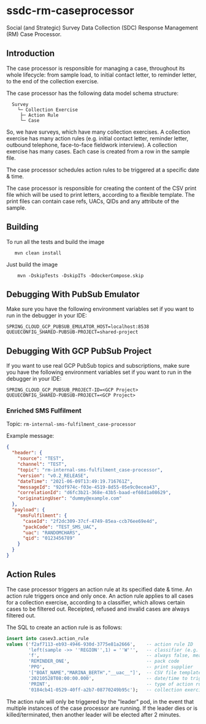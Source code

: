 # ssdc-rm-caseprocessor
Social (and Strategic) Survey Data Collection (SDC) Response Management (RM) Case Processor.

## Introduction
The case processor is responsible for managing a case, throughout its whole lifecycle: from sample load, to initial contact letter, to reminder letter, to the end of the collection exercise.

The case processor has the following data model schema structure:
```
  Survey
    └─ Collection Exercise
     ├─ Action Rule
     └─ Case
```

So, we have surveys, which have many collection exercises. A collection exercise has many action rules (e.g. initial contact letter, reminder letter, outbound telephone, face-to-face fieldwork interview). A collection exercise has many cases. Each case is created from a row in the sample file.

The case processor schedules action rules to be triggered at a specific date & time.

The case processor is responsible for creating the content of the CSV print file which will be used to print letters, according to a flexible template. The print files can contain case refs, UACs, QIDs and any attribute of the sample.

## Building
To run all the tests and build the image
```  
   mvn clean install
```

Just build the image
```
    mvn -DskipTests -DskipITs -DdockerCompose.skip
```

## Debugging With PubSub Emulator
Make sure you have the following environment variables set if you want to run in the debugger in your IDE:
```
SPRING_CLOUD_GCP_PUBSUB_EMULATOR_HOST=localhost:8538
QUEUECONFIG_SHARED-PUBSUB-PROJECT=shared-project
```

## Debugging With GCP PubSub Project
If you want to use real GCP PubSub topics and subscriptions, make sure you have the following environment variables set if you want to run in the debugger in your IDE:
```
SPRING_CLOUD_GCP_PUBSUB_PROJECT-ID=<GCP Project>
QUEUECONFIG_SHARED-PUBSUB-PROJECT=<GCP Project>
```

### Enriched SMS Fulfilment
Topic: `rm-internal-sms-fulfilment_case-processor`

Example message:
```json
{
  "header": {
    "source": "TEST",
    "channel": "TEST",
    "topic": "rm-internal-sms-fulfilment_case-processor",
    "version": "v0.2_RELEASE",
    "dateTime": "2021-06-09T13:49:19.716761Z",
    "messageId": "92df974c-f03e-4519-8d55-05e9c0ecea43",
    "correlationId": "d6fc3b21-368e-43b5-baad-ef68d1a08629",
    "originatingUser": "dummy@example.com"
  },
  "payload": {
    "smsFulfilment": {
      "caseId": "2f2dc309-37cf-4749-85ea-ccb76ee69e4d",
      "packCode": "TEST_SMS_UAC",
      "uac": "RANDOMCHARS",
      "qid": "0123456789"
    }
  }
}
```

## Action Rules
The case processor triggers an action rule at its specified date & time. An action rule triggers once and only once. An action rule applies to all cases for a collection exercise, according to a classifier, which allows certain cases to be filtered out. Receipted, refused and invalid cases are always filtered out.

The SQL to create an action rule is as follows:

```sql
insert into casev3.action_rule
values ('f2af7113-eb93-4946-930d-3775e81a2666',    -- action rule ID
        'left(sample ->> ''REGION'',1) = ''W''',   -- classifier (e.g. only Wales region cases)
        'f',                                       -- always false, meaning not triggered
        'REMINDER_ONE',                            -- pack code
        'PPO',                                     -- print supplier
        '["BOAT_NAME","MARINA_BERTH","__uac__"]',  -- CSV file template
        '20210528T08:00:00.000',                   -- date/time to trigger acton rule
        'PRINT',                                   -- type of action rule
        '0184cb41-0529-40ff-a2b7-08770249b95c');   -- collection exercise ID
```

The action rule will only be triggered by the "leader" pod, in the event that multiple instances of the case processor are running. If the leader dies or is killed/terminated, then another leader will be elected after 2 minutes.

